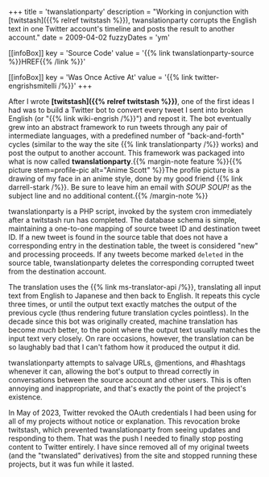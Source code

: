 +++
title = 'twanslationparty'
description = "Working in conjunction with [twitstash]({{% relref twitstash %}}), twanslationparty corrupts the English text in one Twitter account's timeline and posts the result to another account."
date = 2009-04-02
fuzzyDates = 'ym'

[[infoBox]]
key = 'Source Code'
value = '{{% link twanslationparty-source %}}HREF{{% /link %}}'

[[infoBox]]
key = 'Was Once Active At'
value = '{{% link twitter-engrishsmitelli /%}}'
+++

After I wrote **[twitstash]({{% relref twitstash %}})**, one of the first ideas I had was to build a Twitter bot to convert every tweet I sent into broken English (or "{{% link wiki-engrish /%}}") and repost it. The bot eventually grew into an abstract framework to run tweets through any pair of intermediate languages, with a predefined number of "back-and-forth" cycles (similar to the way the site {{% link translationparty /%}} works) and post the output to another account. This framework was packaged into what is now called **twanslationparty**.{{% margin-note feature %}}{{% picture stem=profile-pic alt="Anime Scott" %}}The profile picture is a drawing of my face in an anime style, done by my good friend {{% link darrell-stark /%}}. Be sure to leave him an email with _SOUP SOUP!_ as the subject line and no additional content.{{% /margin-note %}}

twanslationparty is a PHP script, invoked by the system cron immediately after a twitstash run has completed. The database schema is simple, maintaining a one-to-one mapping of source tweet ID and destination tweet ID. If a new tweet is found in the source table that does not have a corresponding entry in the destination table, the tweet is considered "new" and processing proceeds. If any tweets become marked `deleted` in the source table, twanslationparty deletes the corresponding corrupted tweet from the destination account.

The translation uses the {{% link ms-translator-api /%}}, translating all input text from English to Japanese and then back to English. It repeats this cycle three times, or until the output text exactly matches the output of the previous cycle (thus rendering future translation cycles pointless). In the decade since this bot was originally created, machine translation has become _much_ better, to the point where the output text usually matches the input text very closely. On rare occasions, however, the translation can be so laughably bad that I can't fathom how it produced the output it did.

twanslationparty attempts to salvage URLs, @mentions, and #hashtags whenever it can, allowing the bot's output to thread correctly in conversations between the source account and other users. This is often annoying and inappropriate, and that's exactly the point of the project's existence.

In May of 2023, Twitter revoked the OAuth credentials I had been using for all of my projects without notice or explanation. This revocation broke twitstash, which prevented twanslationparty from seeing updates and responding to them. That was the push I needed to finally stop posting content to Twitter entirely. I have since removed all of my original tweets (and the "twanslated" derivatives) from the site and stopped running these projects, but it was fun while it lasted.
